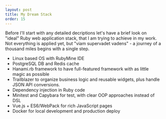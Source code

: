 ```yaml
---
layout: post
title: My Dream Stack
order: 15
---
```


Before I'll start with any detailed decriptions let's have a brief look on "ideal" Ruby web application stack, that I am trying to achieve in my work. Not everything is applied yet, but "viam supervadet vadens" - a journey of a thousand miles begins with a single step.

* Linux based OS with RubyMine IDE
* PostgreSQL DB and Redis cache
* Hanami.rb framework to have full-featured framework with as little magic as possible
* Trailblazer to organize business logic and reusable widgets, plus handle JSON API conversions.
* Dependency injection in Ruby code
* Minitest and Capybara for test, with clear OOP approaches instead of DSL
* Vue.js + ES6/WebPack for rich JavaScript pages
* Docker for local development and production deploy